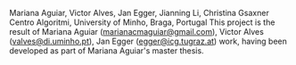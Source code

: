 Mariana Aguiar, Victor Alves, Jan Egger, Jianning Li, Christina Gsaxner
Centro Algoritmi, University of Minho, Braga, Portugal
This project is the result of Mariana Aguiar (marianacmaguiar@gmail.com), Victor Alves (valves@di.uminho.pt), Jan Egger (egger@icg.tugraz.at) work, having been developed as part of Mariana Aguiar's master thesis.
